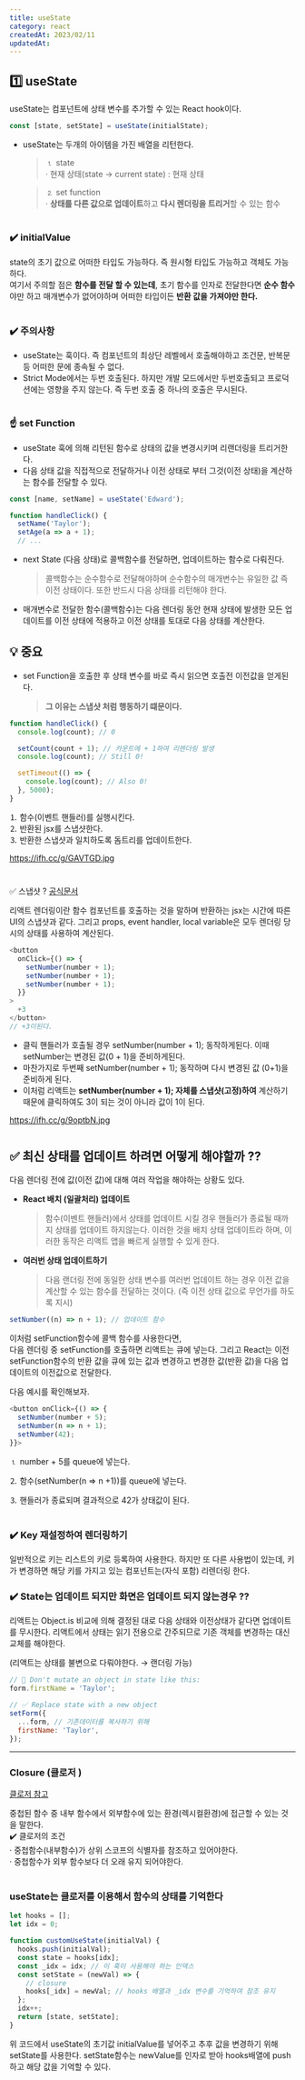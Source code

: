 ```yaml
---
title: useState
category: react
createdAt: 2023/02/11
updatedAt:
---
```


## 1️⃣ useState

useState는 컴포넌트에 상태 변수를 추가할 수 있는 React hook이다.

```javascript
const [state, setState] = useState(initialState);
```

- useState는 두개의 아이템을 가진 배열을 리턴한다.

  > ⒈ state  
  > · 현재 상태(state → current state) : 현재 상태

  > ⒉ set function  
  > · **상태를 다른 값으로 업데이트**하고 **다시 렌더링을 트리거**할 수 있는 함수

  #

### ✔️ initialValue

state의 초기 값으로 어떠한 타입도 가능하다. 즉 원시형 타입도 가능하고 객체도 가능하다.  
여기서 주의할 점은 **함수를 전달 할 수 있는데**, 초기 함수를 인자로 전달한다면 **순수 함수**야만 하고 매개변수가 없어야하며 어떠한 타입이든 **반환 값을 가져야만 한다.**

#

### ✔️ 주의사항

- useState는 훅이다. 즉 컴포넌트의 최상단 레벨에서 호출해야하고 조건문, 반복문 등 어떠한 문에 종속될 수 없다.
- Strict Mode에서는 두번 호출된다. 하지만 개발 모드에서만 두번호출되고 프로덕션에는 영향을 주지 않는다. 즉 두번 호출 중 하나의 호출은 무시된다.

#

### ☝️ set Function

- useState 훅에 의해 리턴된 함수로 상태의 값을 변경시키며 리랜더링을 트리거한다.
- 다음 상태 값을 직접적으로 전달하거나 이전 상태로 부터 그것(이전 상태)을 계산하는 함수를 전달할 수 있다.

```javascript
const [name, setName] = useState('Edward');

function handleClick() {
  setName('Taylor');
  setAge(a => a + 1);
  // ...
```

- next State (다음 상태)로 콜백함수를 전달하면, 업데이트하는 함수로 다뤄진다.
  > 콜백함수는 순수함수로 전달해야하며 순수함수의 매개변수는 유일한 값 즉 이전 상태이다. 또한 반드시 다음 상태를 리턴해야 한다.
- 매개변수로 전달한 함수(콜백함수)는 다음 렌더링 동안 현재 상태에 발생한 모든 업데이트를 이전 상태에 적용하고 이전 상태를 토대로 다음 상태를 계산한다.

## 💡 중요

- set Function을 호출한 후 상태 변수를 바로 즉시 읽으면 호출전 이전값을 얻게된다.
  > **그 이유는 스냅샷 처럼 행동하기 떄문이다.**

```javascript
function handleClick() {
  console.log(count); // 0

  setCount(count + 1); // 카운트에 + 1하여 리렌더링 발생
  console.log(count); // Still 0!

  setTimeout(() => {
    console.log(count); // Also 0!
  }, 5000);
}
```

⒈ 함수(이벤트 핸들러)를 실행시킨다.  
⒉ 반환된 jsx를 스냅샷한다.  
⒊ 반환한 스냅샷과 일치하도록 돔트리를 업데이트한다.

https://ifh.cc/g/GAVTGD.jpg

#

✅ 스냅샷 ? [공식문서](https://beta.reactjs.org/learn/state-as-a-snapshot)

리액트 렌더링이란 함수 컴포넌트를 호출하는 것을 말하며 반환하는 jsx는 시간에 따른 UI의 스냅샷과 같다. 그리고 props, event handler, local variable은 모두 렌더링 당시의 상태를 사용하여 계산된다.

```javascript
<button
  onClick={() => {
    setNumber(number + 1);
    setNumber(number + 1);
    setNumber(number + 1);
  }}
>
  +3
</button>
// +3이된다.
```

- 클릭 핸들러가 호출될 경우 setNumber(number + 1); 동작하게된다. 이때 setNumber는 변경된 값(0 + 1)을 준비하게된다.
- 마찬가지로 두번째 setNumber(number + 1); 동작하며 다시 변경된 값 (0+1)을 준비하게 된다.
- 이처럼 리액트는 **setNumber(number + 1); 자체를 스냅샷(고정)하여** 계산하기 때문에 클릭하여도 3이 되는 것이 아니라 값이 1이 된다.

https://ifh.cc/g/9optbN.jpg

#

## ✅ 최신 상태를 업데이트 하려면 어떻게 해야할까 ??

다음 렌더링 전에 값(이전 값)에 대해 여러 작업을 해야하는 상황도 있다.

- **React 배치 (일괄처리) 업데이트**
  > 함수(이벤트 핸들러)에서 상태를 업데이트 시킬 경우 핸들러가 종료될 때까지 상태를 업데이트 하지않는다. 이러한 것을 배치 상태 업데이트라 하며, 이러한 동작은 리액트 앱을 빠르게 실행할 수 있게 한다.
- **여러번 상태 업데이트하기**
  > 다음 랜더링 전에 동일한 상태 변수를 여러번 업데이트 하는 경우 이전 값을 계산할 수 있는 함수를 전달하는 것이다. (즉 이전 상태 값으로 무언가를 하도록 지시)

```javascript
setNumber((n) => n + 1); // 업데이트 함수
```

이처럼 setFunction함수에 콜백 함수를 사용한다면,  
다음 렌더링 중 setFunction를 호출하면 리액트는 큐에 넣는다. 그리고 React는 이전 setFunction함수의 반환 값을 큐에 있는 값과 변경하고 변경한 값(반환 값)을 다음 업데이트의 이전값으로 전달한다.

다음 예시를 확인해보자.

```javascript
<button onClick={() => {
  setNumber(number + 5);
  setNumber(n => n + 1);
  setNumber(42);
}}>

```

⒈ number + 5를 queue에 넣는다.

⒉ 함수(setNumber(n => n +1))를 queue에 넣는다.

⒊ 핸들러가 종료되며 결과적으로 42가 상태값이 된다.

#

### ✔️ Key 재설정하여 렌더링하기

일반적으로 키는 리스트의 키로 등록하여 사용한다. 하지만 또 다른 사용법이 있는데, 키가 변경하면 해당 키를 가지고 있는 컴포넌트는(자식 포함) 리렌더링 한다.

### ✔️ State는 업데이트 되지만 화면은 업데이트 되지 않는경우 ??

리액트는 Object.is 비교에 의해 결정된 대로 다음 상태와 이전상태가 같다면 업데이트를 무시한다. 리액트에서 상태는 읽기 전용으로 간주되므로 기존 객체를 변경하는 대신 교체를 해야한다.

(리액트는 상태를 불변으로 다뤄야한다. → 랜더링 가능)

```javascript
// 🚩 Don't mutate an object in state like this:
form.firstName = 'Taylor';

// ✅ Replace state with a new object
setForm({
  ...form, // 기존데이터를 복사하기 위해
  firstName: 'Taylor',
});
```

---

### Closure (클로저 )

[클로저 참고](https://taehee-homepage.vercel.app/posts/js/js_06)

중첩된 함수 중 내부 함수에서 외부함수에 있는 환경(렉시컬환경)에 접근할 수 있는 것을 말한다.  
✔️ 클로저의 조건  
· 중첩함수(내부함수)가 상위 스코프의 식별자를 참조하고 있어야한다.  
· 중첩함수가 외부 함수보다 더 오래 유지 되어야한다.

#

### **useState**는 클로저를 이용해서 함수의 상태를 기억한다

```javascript
let hooks = [];
let idx = 0;

function customUseState(initialVal) {
  hooks.push(initialVal);
  const state = hooks[idx];
  const _idx = idx; // 이 훅이 사용해야 하는 인덱스
  const setState = (newVal) => {
    // closure
    hooks[_idx] = newVal; // hooks 배열과 _idx 변수를 기억하여 참조 유지
  };
  idx++;
  return [state, setState];
}
```

위 코드에서 useState의 초기값 initialValue를 넣어주고 추후 값을 변경하기 위해 setState를 사용한다.
setState함수는 newValue를 인자로 받아 hooks배열에 push하고 해당 값을 기억할 수 있다.
